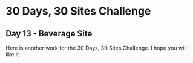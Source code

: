# 30 Days, 30 Sites Challenge

## Day 13 - Beverage Site

Here is another work for the 30 Days, 30 Sites Challenge.
I hope you will like it.